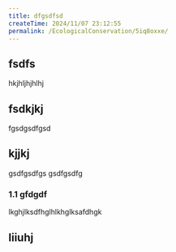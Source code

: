 ```yaml
---
title: dfgsdfsd
createTime: 2024/11/07 23:12:55
permalink: /EcologicalConservation/5iq8oxxe/
---
```


## fsdfs
hkjhljhjhlhj
## fsdkjkj

fgsdgsdfgsd

## kjjkj

gsdfgsdfgs
gsdfgsdfg

### 1.1 gfdgdf


lkghjlksdfhglhlkhglksafdhgk

## liiuhj

